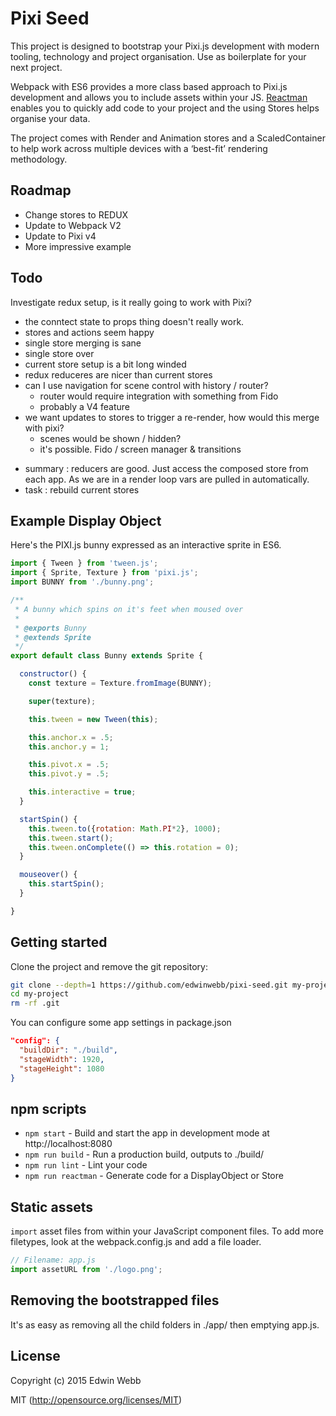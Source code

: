 # Pixi Seed

This project is designed to bootstrap your Pixi.js development with modern tooling, technology and project organisation. Use as boilerplate for your next project.

Webpack with ES6 provides a more class based approach to Pixi.js development and allows you to include assets within your JS. [Reactman](https://www.npmjs.com/package/reactman) enables you to quickly add code to your project and the using Stores helps organise your data.

The project comes with Render and Animation stores and a ScaledContainer to help work across multiple devices with a ‘best-fit’ rendering methodology.

## Roadmap
* Change stores to REDUX
* Update to Webpack V2
* Update to Pixi v4
* More impressive example

## Todo

Investigate redux setup, is it really going to work with Pixi?
 - the conntect state to props thing doesn't really work.
 - stores and actions seem happy
 - single store merging is sane
 - single store over 
 - current store setup is a bit long winded
 - redux reduceres are nicer than current stores
 - can I use navigation for scene control with history / router?
     - router would require integration with something from Fido
     - probably a V4 feature
 - we want updates to stores to trigger a re-render, how would this merge with pixi?
     - scenes would be shown / hidden?
      - it's possible. Fido / screen manager & transitions
 * summary : reducers are good. Just access the composed store from each app. As we are in a render loop vars are pulled in automatically. 
 * task : rebuild current stores
 

## Example Display Object
Here's the PIXI.js bunny expressed as an interactive sprite in ES6.

```JavaScript
import { Tween } from 'tween.js';
import { Sprite, Texture } from 'pixi.js';
import BUNNY from './bunny.png';

/**
 * A bunny which spins on it's feet when moused over
 *
 * @exports Bunny
 * @extends Sprite
 */
export default class Bunny extends Sprite {

  constructor() {
    const texture = Texture.fromImage(BUNNY);

    super(texture);

    this.tween = new Tween(this);

    this.anchor.x = .5;
    this.anchor.y = 1;

    this.pivot.x = .5;
    this.pivot.y = .5;

    this.interactive = true;
  }

  startSpin() {
    this.tween.to({rotation: Math.PI*2}, 1000);
    this.tween.start();
    this.tween.onComplete(() => this.rotation = 0);
  }

  mouseover() {
    this.startSpin();
  }

}
```

## Getting started

Clone the project and remove the git repository:

```bash
git clone --depth=1 https://github.com/edwinwebb/pixi-seed.git my-project
cd my-project
rm -rf .git
```

You can configure some app settings in package.json

```json
"config": {
  "buildDir": "./build",
  "stageWidth": 1920,
  "stageHeight": 1080
}
```

## npm scripts

* `npm start` - Build and start the app in development mode at http://localhost:8080
* `npm run build` - Run a production build, outputs to ./build/
* `npm run lint` - Lint your code
* `npm run reactman` - Generate code for a DisplayObject or Store

## Static assets

`import` asset files from within your JavaScript component files. To add more
filetypes, look at the webpack.config.js and add a file loader.

```javascript
// Filename: app.js
import assetURL from './logo.png';
```

## Removing the bootstrapped files
It's as easy as removing all the child folders in ./app/ then emptying app.js.

## License

Copyright (c) 2015 Edwin Webb

MIT (http://opensource.org/licenses/MIT)
